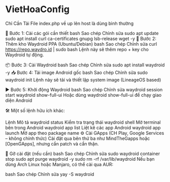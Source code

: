 # VietHoaConfig
Chỉ Cần Tải File index.php về up lên host là dùng bình thường

🔧 Bước 1: Cài các gói cần thiết
bash
Sao chép
Chỉnh sửa
sudo apt update
sudo apt install curl ca-certificates gnupg lsb-release wget -y
🧩 Bước 2: Thêm kho Waydroid PPA (Ubuntu/Debian)
bash
Sao chép
Chỉnh sửa
curl https://repo.waydro.id | sudo bash
Lệnh này sẽ thêm repo + key cho Waydroid tự động.

📦 Bước 3: Cài Waydroid
bash
Sao chép
Chỉnh sửa
sudo apt install waydroid -y
📥 Bước 4: Tải image Android gốc
bash
Sao chép
Chỉnh sửa
sudo waydroid init
Lệnh này sẽ tải và thiết lập system image (LineageOS based)

▶️ Bước 5: Khởi động Waydroid
bash
Sao chép
Chỉnh sửa
waydroid session start
waydroid show-full-ui
Hoặc dùng waydroid show-full-ui để chạy giao diện Android

🛠 Một số lệnh hữu ích khác:

Lệnh	Mô tả
waydroid status	Kiểm tra trạng thái
waydroid shell	Mở terminal bên trong Android
waydroid app list	Liệt kê các app Android
waydroid app launch <package>	Mở app theo package name
⚙️ Cài GApps (CH Play, Google Services – không chính thức)
Cài đặt qua bên thứ ba như MindTheGapps hoặc [OpenGApps], nhưng cần patch và cẩn thận.

🧯 Gỡ cài đặt (nếu cần)
bash
Sao chép
Chỉnh sửa
sudo waydroid container stop
sudo apt purge waydroid -y
sudo rm -rf /var/lib/waydroid
Nếu bạn dùng Arch Linux hoặc Manjaro, có thể cài qua AUR:

bash
Sao chép
Chỉnh sửa
yay -S waydroid
